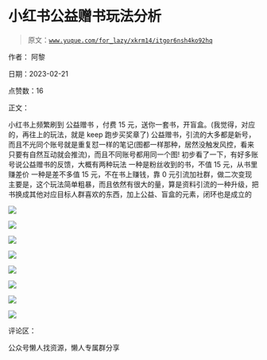 # 小红书公益赠书玩法分析

> 原文：[`www.yuque.com/for_lazy/xkrm14/itgor6nsh4ko92hq`](https://www.yuque.com/for_lazy/xkrm14/itgor6nsh4ko92hq)

作者： 阿黎

日期：2023-02-21

点赞数：16

正文：

小红书上频繁刷到 公益赠书 ，付费 15 元，送你一套书，开盲盒。(我觉得，对应的，再往上的玩法，就是 keep 跑步买奖章了) 公益赠书，引流的大多都是新号，而且不光同个账号就是重复怼一样的笔记(图都一样那种，居然没触发风控，看来只要有自然互动就会推流)，而且不同账号都用同一个图! 初步看了一下，有好多账号说公益赠书的反馈，大概有两种玩法 一种是粉丝收到的书，不值 15 元，从书里赚差价 一种是差不多值 15 元，不在书上赚钱，靠 0 元引流加社群，做二次变现 主要是，这个玩法简单粗暴，而且依然有很大的量，算是资料引流的一种升级，把书换成其他对应目标人群喜欢的东西，加上公益、盲盒的元素，闭环也是成立的

![](img/73c16761b4444089ed37ee3d726c01cc.png)

![](img/33fe84a004ef1f25003c0b9b66605d05.png)

![](img/4bfc3a5b0eac434f5005e73fc016ad3f.png)

![](img/966530e72e78e0f68c029b870c917778.png)

![](img/5eca26d02402394dc120691feb5f6d8c.png)

![](img/cd106bd964f81379cb8c92e29f20b942.png)

![](img/4f05bb58fa638c423145fd40de01c38c.png)

![](img/3b876a65ee83ac1f718b1a4323646b9a.png)

评论区：

公众号懒人找资源，懒人专属群分享

